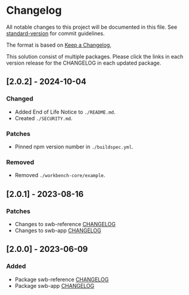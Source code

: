 # Changelog

All notable changes to this project will be documented in this file. See [standard-version](https://github.com/conventional-changelog/standard-version) for commit guidelines.

The format is based on [Keep a Changelog](https://keepachangelog.com/en/1.0.0/),

This solution consist of multiple packages. Please click the links in each version release for the CHANGELOG in each updated package.

## [2.0.2] - 2024-10-04

### Changed
- Added End of Life Notice to `./README.md`.
- Created `./SECURITY.md`.

### Patches
- Pinned npm version number in `./buildspec.yml`.

### Removed
- Removed `./workbench-core/example`.

## [2.0.1] - 2023-08-16

### Patches
- Changes to swb-reference [CHANGELOG](./solutions/swb-reference/CHANGELOG.md)
- Changes to swb-app [CHANGELOG](./solutions/swb-app/CHANGELOG.md)

## [2.0.0] - 2023-06-09

### Added
- Package swb-reference [CHANGELOG](./solutions/swb-reference/CHANGELOG.md)
- Package swb-app [CHANGELOG](./solutions/swb-app/CHANGELOG.md)
